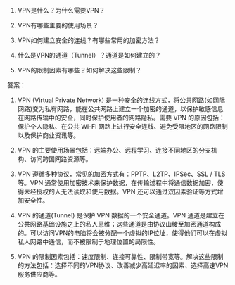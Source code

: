 

1. VPN是什么？为什么需要VPN？

2. VPN有哪些主要的使用场景？

3. VPN如何建立安全的连线？有哪些常用的加密方法？

4. 什么是VPN的通道（Tunnel）？通道是如何建立的？

5. VPN的限制因素有哪些？如何解决这些限制？


答案：

1. VPN (Virtual Private Network) 是一种安全的连线方式，将公共网路(如网际网路)变为私有网路，能在公共网路上建立一个加密的通道，以保护敏感信息在网路传输中的安全，同时保护使用者的网路隐私。需要 VPN 的原因包括：保护个人隐私、在公共 Wi-Fi 网路上进行安全连线、避免受限地区的网路限制以及保护商业资讯等。

2. VPN 的主要使用场景包括：远端办公、远程学习、连接不同地区的分支机构、访问跨国网路资源等。

3. VPN 遵循多种协议，常见的加密方式有：PPTP、L2TP、IPSec、SSL / TLS 等。VPN 通常使用加密技术来保护数据，在传输过程中将通信数据加密，使得未经授权的人无法读取和使用数据。VPN 还可以通过双因素验证等方式增加安全性。


4. VPN 的通道(Tunnel) 是保护 VPN 数据的一个安全通道。VPN 通道是建立在公共网路基础设施之上的私人思维；这些通道是由协议山棱至加密通道构成的。可以访问VPN的电脑将会被分配一个虚拟的IP位址，使得他们可以在虚拟私人网路中通信，而不被限制于地理位置的局限性。

5. VPN 的限制因素包括：速度限制、连接可靠性、限制带宽等。解决这些限制的方法包括：选择不同的VPN协议、改善减少高延迟率的因素、选择高速VPN服务供应商等。